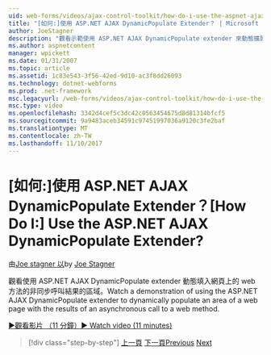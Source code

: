 ```yaml
---
uid: web-forms/videos/ajax-control-toolkit/how-do-i-use-the-aspnet-ajax-dynamicpopulate-extender
title: "[如何:]使用 ASP.NET AJAX DynamicPopulate Extender？ | Microsoft Docs"
author: JoeStagner
description: "觀看示範使用 ASP.NET AJAX DynamicPopulate extender 來動態擴展結果的非同步的 ca 網頁的區域..."
ms.author: aspnetcontent
manager: wpickett
ms.date: 01/31/2007
ms.topic: article
ms.assetid: 1c83e543-3f56-42ed-9d10-ac3f8dd26093
ms.technology: dotnet-webforms
ms.prod: .net-framework
msc.legacyurl: /web-forms/videos/ajax-control-toolkit/how-do-i-use-the-aspnet-ajax-dynamicpopulate-extender
msc.type: video
ms.openlocfilehash: 3342d4cef5c3dc42c0563454675d8d81314bfcf5
ms.sourcegitcommit: 9a9483aceb34591c97451997036a9120c3fe2baf
ms.translationtype: MT
ms.contentlocale: zh-TW
ms.lasthandoff: 11/10/2017
---
```

<a name="how-do-i-use-the-aspnet-ajax-dynamicpopulate-extender"></a><span data-ttu-id="7b217-104">[如何:]使用 ASP.NET AJAX DynamicPopulate Extender？</span><span class="sxs-lookup"><span data-stu-id="7b217-104">[How Do I:] Use the ASP.NET AJAX DynamicPopulate Extender?</span></span>
====================
<span data-ttu-id="7b217-105">由[Joe stagner 以](https://github.com/JoeStagner)</span><span class="sxs-lookup"><span data-stu-id="7b217-105">by [Joe Stagner](https://github.com/JoeStagner)</span></span>

<span data-ttu-id="7b217-106">觀看使用 ASP.NET AJAX DynamicPopulate extender 動態填入網頁上的 web 方法的非同步呼叫結果的區域。</span><span class="sxs-lookup"><span data-stu-id="7b217-106">Watch a demonstration of using the ASP.NET AJAX DynamicPopulate extender to dynamically populate an area of a web page with the results of an asynchronous call to a web method.</span></span>

[<span data-ttu-id="7b217-107">&#9654;觀看影片 （11 分鐘）</span><span class="sxs-lookup"><span data-stu-id="7b217-107">&#9654; Watch video (11 minutes)</span></span>](https://channel9.msdn.com/Blogs/ASP-NET-Site-Videos/how-do-i-use-the-aspnet-ajax-dynamicpopulate-extender)

>[!div class="step-by-step"]
<span data-ttu-id="7b217-108">[上一頁](how-do-i-use-the-aspnet-ajax-draggable-panel-extender.md)
[下一頁](how-do-i-use-the-aspnet-ajax-filteredtextbox-extender.md)</span><span class="sxs-lookup"><span data-stu-id="7b217-108">[Previous](how-do-i-use-the-aspnet-ajax-draggable-panel-extender.md)
[Next](how-do-i-use-the-aspnet-ajax-filteredtextbox-extender.md)</span></span>
